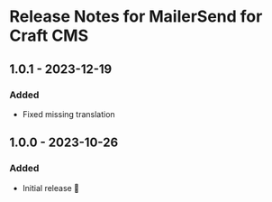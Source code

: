 # Release Notes for MailerSend for Craft CMS

## 1.0.1 - 2023-12-19
### Added
- Fixed missing translation


## 1.0.0 - 2023-10-26
### Added
- Initial release 🚀
